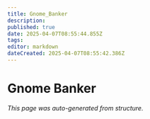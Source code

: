 ```yaml
---
title: Gnome_Banker
description: 
published: true
date: 2025-04-07T08:55:44.855Z
tags: 
editor: markdown
dateCreated: 2025-04-07T08:55:42.386Z
---
```


# Gnome Banker

*This page was auto-generated from structure.*
